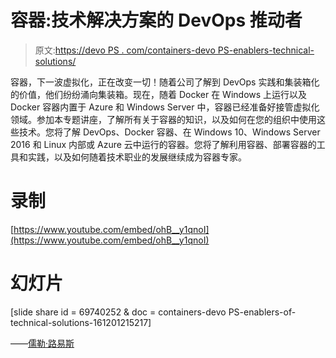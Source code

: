 # 容器:技术解决方案的 DevOps 推动者

> 原文:[https://devo PS . com/containers-devo PS-enablers-technical-solutions/](https://devops.com/containers-devops-enablers-technical-solutions/)

容器，下一波虚拟化，正在改变一切！随着公司了解到 DevOps 实践和集装箱化的价值，他们纷纷涌向集装箱。现在，随着 Docker 在 Windows 上运行以及 Docker 容器内置于 Azure 和 Windows Server 中，容器已经准备好接管虚拟化领域。参加本专题讲座，了解所有关于容器的知识，以及如何在您的组织中使用这些技术。您将了解 DevOps、Docker 容器、在 Windows 10、Windows Server 2016 和 Linux 内部或 Azure 云中运行的容器。您将了解利用容器、部署容器的工具和实践，以及如何随着技术职业的发展继续成为容器专家。

# **录制**

[https://www.youtube.com/embed/ohB__y1qnoI](https://www.youtube.com/embed/ohB__y1qnoI)

# **幻灯片**

[slide share id = 69740252 & doc = containers-devo PS-enablers-of-technical-solutions-161201215217]

——[儒勒·路易斯](https://devops.com/author/jules/)